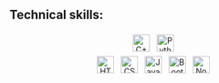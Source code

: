 ## Technical skills:
<p align="center">
<img src="https://camo.githubusercontent.com/4c93f61c2af375fd0a8b880efb1eae3b33b33a7854f01c6f8206ec1ecc27d92c/68747470733a2f2f696d672e736869656c64732e696f2f62616467652f2d632b2b2d3030353939433f7374796c653d666f722d7468652d6261646765266c6f676f3d63" alt="C++" height="30" style="vertical-align:top; margin:4px">
<img src="https://camo.githubusercontent.com/84eb5100d35e13374552a30990e7adf120964ee1b8de35c3a0938f432800b9c4/68747470733a2f2f696d672e736869656c64732e696f2f62616467652f2d707974686f6e2d626c61636b3f7374796c653d666f722d7468652d6261646765266c6f676f3d707974686f6e" alt="Python" height="30" style="vertical-align:top; margin:4px">
<br>
<img src="https://camo.githubusercontent.com/939ccbc4390d4b233428c14aeee9278cf90c10e970e0234a42899451538873b1/68747470733a2f2f696d672e736869656c64732e696f2f62616467652f2d48544d4c352d4533344632363f7374796c653d666f722d7468652d6261646765266c6f676f3d68746d6c35266c6f676f436f6c6f723d7768697465" alt="HTML5" height="30" style="vertical-align:top; margin:4px">
<img src="https://camo.githubusercontent.com/fd2f3c0d94c2e2c2f7a3343d99e99a291ec59b3a468e8bddcb5d290c254cdc69/68747470733a2f2f696d672e736869656c64732e696f2f62616467652f2d435353332d3135373242363f7374796c653d666f722d7468652d6261646765266c6f676f3d63737333" alt="CSS" height="30" style="vertical-align:top; margin:4px">
<img src="https://camo.githubusercontent.com/bb947ded9e6ec266e306a13d54a6ceab101a7ad60b555fc7a5cb98f449b86d31/68747470733a2f2f696d672e736869656c64732e696f2f62616467652f2d4a6176615363726970742d626c61636b3f7374796c653d666f722d7468652d6261646765266c6f676f3d6a617661736372697074" alt="Javascript" height="30" style="vertical-align:top; margin:4px">
<img src="https://camo.githubusercontent.com/4ec8599a6c44b0dbb80f8d6e2dd532e9fb45c85d67d2b78ea63566d241e89cba/68747470733a2f2f696d672e736869656c64732e696f2f62616467652f2d426f6f7473747261702d3536334437433f7374796c653d666f722d7468652d6261646765266c6f676f3d626f6f747374726170" alt="Bootstrap" height="30" style="vertical-align:top; margin:4px">
<img src="https://camo.githubusercontent.com/d423a12bb3104123302b72414d54284205bdf66381d64716a6d6891d5fcb0261/68747470733a2f2f696d672e736869656c64732e696f2f62616467652f2d4e6f64656a732d626c61636b3f7374796c653d666f722d7468652d6261646765266c6f676f3d4e6f64652e6a73" alt="Node.js" height="30" style="vertical-align:top; margin:4px">
</p>
